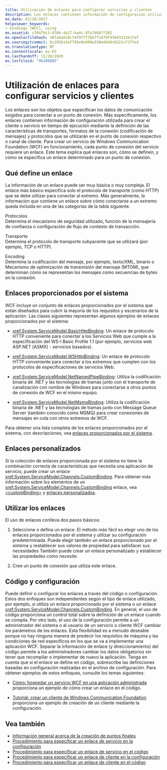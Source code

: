 ```yaml
---
title: Utilización de enlaces para configurar servicios y clientes
description: Los enlaces contienen información de configuración utilizada por los clientes o servicios WFC. Obtenga información sobre cómo definir enlaces y cómo especificar un enlace para un punto de conexión de servicio.
ms.date: 03/30/2017
helpviewer_keywords:
- bindings [WCF], using
ms.assetid: c39479c3-0766-4a17-ba4c-97a74607f392
ms.openlocfilehash: 38fa4a928c74f9fff7b67f2479f9304331361fef
ms.sourcegitcommit: bc293b14af795e0e999e3304dd40c0222cf2ffe4
ms.translationtype: MT
ms.contentlocale: es-ES
ms.lasthandoff: 11/26/2020
ms.locfileid: "96289885"
---
```

# <a name="using-bindings-to-configure-services-and-clients"></a>Utilización de enlaces para configurar servicios y clientes

Los enlaces son los objetos que especifican los datos de comunicación exigidos para conectar a un punto de conexión. Más específicamente, los enlaces contienen información de configuración utilizada para crear el cliente o servicio en tiempo de ejecución mediante la definición de las características de transportes, formatos de la conexión (codificación de mensajes) y protocolos que se utilizarán en el punto de conexión respectivo o canal de cliente. Para crear un servicio de Windows Communication Foundation (WCF) en funcionamiento, cada punto de conexión del servicio requiere un enlace. Este tema explica qué enlaces son, cómo se definen, y cómo se especifica un enlace determinado para un punto de conexión.  
  
## <a name="what-a-binding-defines"></a>Qué define un enlace  

 La información de un enlace puede ser muy básica o muy compleja. El enlace más básico especifica solo el protocolo de transporte (como HTTP) que se debe utilizar para conectar al extremo. Más generalmente, la información que contiene un enlace sobre cómo conectarse a un extremo queda incluida en una de las categorías de la tabla siguiente.  
  
 Protocolos  
 Determina el mecanismo de seguridad utilizado, función de la mensajería de confianza o configuración de flujo de contexto de transacción.  
  
 Transporte  
 Determina el protocolo de transporte subyacente que se utilizará (por ejemplo, TCP o HTTP).  
  
 Encoding  
 Determina la codificación del mensaje, por ejemplo, texto/XML, binario o Mecanismo de optimización de transmisión del mensaje (MTOM), que determinan cómo se representan los mensajes como secuencias de bytes en la conexión.  
  
## <a name="system-provided-bindings"></a>Enlaces proporcionados por el sistema  

 WCF incluye un conjunto de enlaces proporcionados por el sistema que están diseñados para cubrir la mayoría de los requisitos y escenarios de la aplicación. Las clases siguientes representan algunos ejemplos de enlaces proporcionados por el sistema:  
  
- <xref:System.ServiceModel.BasicHttpBinding>: Un enlace de protocolo HTTP conveniente para conectar a los Servicios Web que cumple a la especificación del WS-I Basic Profile 1.1 (por ejemplo, servicios web ASP.NET [ASMX] - servicios basados).  
  
- <xref:System.ServiceModel.WSHttpBinding>: Un enlace de protocolo HTTP conveniente para conectar a los extremos que cumplen con los protocolos de especificaciones de servicios Web.  
  
- <xref:System.ServiceModel.NetNamedPipeBinding>: Utiliza la codificación binaria de .NET y las tecnologías de tramas junto con el transporte de canalización con nombre de Windows para conectarse a otros puntos de conexión de WCF en el mismo equipo.  
  
- <xref:System.ServiceModel.NetMsmqBinding>: Utiliza la codificación binaria de .NET y las tecnologías de tramas junto con Message Queue Server (también conocido como MSMQ) para crear conexiones de mensajes en cola con otros extremos de WCF.  
  
 Para obtener una lista completa de los enlaces proporcionados por el sistema, con descripciones, vea [enlaces proporcionados por el sistema](system-provided-bindings.md).  
  
## <a name="custom-bindings"></a>Enlaces personalizados  

 Si la colección de enlaces proporcionada por el sistema no tiene la combinación correcta de características que necesita una aplicación de servicio, puede crear un enlace <xref:System.ServiceModel.Channels.CustomBinding>. Para obtener más información sobre los elementos de un <xref:System.ServiceModel.Channels.CustomBinding> enlace, vea [\<customBinding>](../configure-apps/file-schema/wcf/custombinding.md) y [enlaces personalizados](./extending/custom-bindings.md).  
  
## <a name="using-bindings"></a>Utilizar los enlaces  

 El uso de enlaces conlleva dos pasos básicos:  
  
1. Seleccione o defina un enlace. El método más fácil es elegir uno de los enlaces proporcionados por el sistema y utilizar su configuración predeterminada. Puede elegir también un enlace proporcionado por el sistema y restablecer sus valores de propiedad para satisfacer sus necesidades También puede crear un enlace personalizado y establecer las propiedades como necesite.  
  
2. Cree un punto de conexión que utiliza este enlace.  
  
## <a name="code-and-configuration"></a>Código y configuración  

 Puede definir o configurar los enlaces a través del código o configuración. Estos dos enfoques son independientes según el tipo de enlace utilizado, por ejemplo, si utiliza un enlace proporcionado por el sistema o un enlace <xref:System.ServiceModel.Channels.CustomBinding>. En general, el uso de código proporciona un control total sobre la definición de un enlace cuando se compila. Por otro lado, el uso de la configuración permite a un administrador del sistema o al usuario de un servicio o cliente WCF cambiar los parámetros de los enlaces. Esta flexibilidad es a menudo deseable porque no hay ninguna manera de predecir los requisitos de máquina y las condiciones de red específicos en los que se va a implementar una aplicación WCF. Separar la información de enlace (y direccionamiento) del código permite a los administradores cambiar los datos obligatorios sin tener que recompilar o implementar de nuevo la aplicación. Tenga en cuenta que si el enlace se define en código, sobrescribe las definiciones basadas en configuración realizadas en el archivo de configuración. Para obtener ejemplos de estos enfoques, consulte los temas siguientes:  
  
- [Cómo: hospedar un servicio WCF en una aplicación administrada](how-to-host-a-wcf-service-in-a-managed-application.md) proporciona un ejemplo de cómo crear un enlace en el código.  
  
- [Tutorial: crear un cliente de Windows Communication Foundation](how-to-create-a-wcf-client.md) proporciona un ejemplo de creación de un cliente mediante la configuración.  
  
## <a name="see-also"></a>Vea también

- [Información general acerca de la creación de puntos finales](endpoint-creation-overview.md)
- [Procedimiento para especificar un enlace de servicio en la configuración](how-to-specify-a-service-binding-in-configuration.md)
- [Procedimiento para especificar un enlace de servicio en el código](how-to-specify-a-service-binding-in-code.md)
- [Procedimiento para especificar un enlace de cliente en la configuración](how-to-specify-a-client-binding-in-configuration.md)
- [Procedimiento para especificar un enlace de cliente en el código](how-to-specify-a-client-binding-in-code.md)
